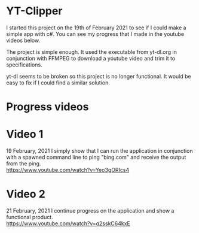 # YT-Clipper

I started this project on the 19th of February 2021 to see if I could make a simple app with c#. You can see my progress that I made in the youtube videos below.

The project is simple enough. It used the executable from yt-dl.org in conjunction with FFMPEG to download a youtube video and trim it to specifications.

yt-dl seems to be broken so this project is no longer functional. It would be easy to fix if I could find a similar solution.

# Progress videos

# Video 1
19 February, 2021
I simply show that I can run the application in conjunction with a spawned command line to ping "bing.com" and receive the output from the ping.  
https://www.youtube.com/watch?v=Yeo3gORIcs4

# Video 2
21 February, 2021
I continue progress on the application and show a functional product.  
https://www.youtube.com/watch?v=q2sskC64kxE
